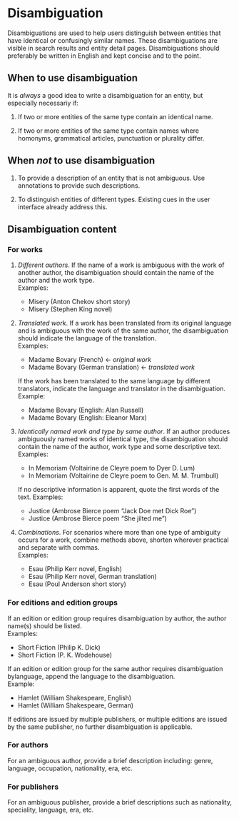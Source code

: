 # Disambiguation

Disambiguations are used to help users distinguish between entities that have identical or confusingly similar names. These disambiguations are visible in search results and entity detail pages. Disambiguations should preferably be written in English and kept concise and to the point.

## When to use disambiguation

It is _always_ a good idea to write a disambiguation for an entity, but especially necessariy if:

1.  If two or more entities of the same type contain an identical name.

2.  If two or more entities of the same type contain names where homonyms,
    grammatical articles, punctuation or plurality differ.

## When *not* to use disambiguation

1.  To provide a description of an entity that is not ambiguous. Use
    annotations to provide such descriptions.

2.  To distinguish entities of different types. Existing cues in the user
    interface already address this.

## Disambiguation content

### For works

1.  *Different authors*. If the name of a work is ambiguous with the work of another author, the disambiguation should contain the name of the author and the work type.<br>
    Examples:

    - Misery (Anton Chekov short story)
    - Misery (Stephen King novel)

3.  *Translated work*. If a work has been translated from its original language and is ambiguous with the work of the same author, the disambiguation should indicate the language of the translation.<br>
    Examples:

    - Madame Bovary (French) ← *original work*
    - Madame Bovary (German translation) ← *translated work*

    If the work has been translated to the same language by different translators, indicate the language and translator in the disambiguation.<br>
    Example:

    - Madame Bovary (English: Alan Russell)
    - Madame Bovary (English: Eleanor Marx)

5.  *Identically named work and type by same author*. If an author produces ambiguously named works of identical type, the disambiguation should contain the name of the author, work type and some descriptive text.<br>
    Examples:

    - In Memoriam (Voltairine de Cleyre poem to Dyer D. Lum)
    - In Memoriam (Voltairine de Cleyre poem to Gen. M. M. Trumbull)

    If no descriptive information is apparent, quote the first words of the
    text. Examples:

    - Justice (Ambrose Bierce poem “Jack Doe met Dick Roe”)
    - Justice (Ambrose Bierce poem “She jilted me”)

6. *Combinations*. For scenarios where more than one type of ambiguity occurs for a work, combine methods above, shorten wherever practical and separate with commas.<br>
    Examples:

    - Esau (Philip Kerr novel, English)
    - Esau (Philip Kerr novel, German translation)
    - Esau (Poul Anderson short story)

### For editions and edition groups

If an edition or edition group requires disambiguation by author, the author name(s) should be listed.<br>
Examples:

- Short Fiction (Philip K. Dick)
- Short Fiction (P. K. Wodehouse)

If an edition or edition group for the same author requires disambiguation bylanguage, append the language to the disambiguation.<br>
Example:

- Hamlet (William Shakespeare, English)
- Hamlet (William Shakespeare, German)

If editions are issued by multiple publishers, or multiple editions are issued by the same publisher, no further disambiguation is applicable.

### For authors

For an ambiguous author, provide a brief description including: genre, language, occupation, nationality, era, etc.

### For publishers

For an ambiguous publisher, provide a brief descriptions such as nationality, speciality, language, era, etc.
